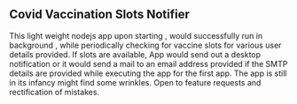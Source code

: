 ## Covid Vaccination Slots Notifier

This light weight nodejs app upon starting , would successfully run in background , while periodically checking for vaccine slots for various user details provided. If slots are available, App would send out a desktop notification or it would send a mail to an email address provided if the SMTP details are provided while executing the app for the first app. The app is still in its infancy might find some wrinkles. Open to feature requests and rectification of mistakes.

